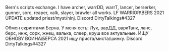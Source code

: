 Bern's scripts exchange. I have archer, warrDD, warrT, lancer, berserker, gunner, sorc, reaper, valk, slayer, brawler all works. LF WARRIOR\BERS 2021 UPDATE updated priest/myst/ninj. Discord DirtyTalkings#4327  

Обмен скриптами Берна. У меня есть: Лук, варДД, варкТанк, ланс, берс, инж, сорк, жнец, валька, слеер, круш все актуальные. ИЩУ ОБНОВУ ВОИНА\БЕРСА 2021 ищу приста/миста/шинку. Discord DirtyTalkings#4327

